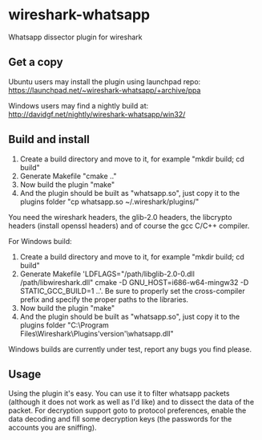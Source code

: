 wireshark-whatsapp
==================

Whatsapp dissector plugin for wireshark

Get a copy
----------

Ubuntu users may install the plugin using launchpad repo: https://launchpad.net/~wireshark-whatsapp/+archive/ppa

Windows users may find a nightly build at: http://davidgf.net/nightly/wireshark-whatsapp/win32/

Build and install
-----------------

1. Create a build directory and move to it, for example "mkdir build; cd build"
2. Generate Makefile "cmake .."
3. Now build the plugin "make"
4. And the plugin should be built as "whatsapp.so", just copy it to the plugins folder "cp whatsapp.so ~/.wireshark/plugins/"
 
You need the wireshark headers, the glib-2.0 headers, the libcrypto headers (install openssl headers) and of course the gcc C/C++ compiler.

For Windows build:

1. Create a build directory and move to it, for example "mkdir build; cd build"
2. Generate Makefile 'LDFLAGS="/path/libglib-2.0-0.dll /path/libwireshark.dll" cmake -D GNU_HOST=i686-w64-mingw32 -D STATIC_GCC_BUILD=1 ..'. Be sure to properly set the cross-compiler prefix and specify the proper paths to the libraries.
3. Now build the plugin "make"
4. And the plugin should be built as "whatsapp.so", just copy it to the plugins folder "C:\Program Files\Wireshark\Plugins\'version'\whatsapp.dll"

Windows builds are currently under test, report any bugs you find please.


Usage
-----

Using the plugin it's easy. You can use it to filter whatsapp packets (although it does not work as well as I'd like) and to dissect the data of the packet.
For decryption support goto to protocol preferences, enable the data decoding and fill some decryption keys (the passwords for the accounts you are sniffing).


